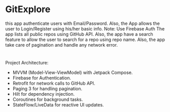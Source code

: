 # GitExplore

this app authenticate users with Email/Password. Also, the App allows the user to Login/Register using his/her basic info.
Note: Use Firebase Auth
The app lists all public repos using GitHub API. Also, the app have a search feature to allow the user to search for a repo using repo name. Also, the app take care of pagination and handle any network error.
#
Project Architecture:
- MVVM (Model-View-ViewModel) with Jetpack Compose.
- Firebase for Authentication.
- Retrofit for network calls to GitHub API.
- Paging 3 for handling pagination.
- Hilt for dependency injection.
- Coroutines for background tasks.
- StateFlow/LiveData for reactive UI updates.
#
